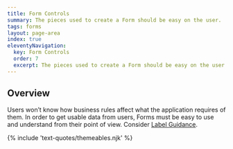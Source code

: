 ```yaml
---
title: Form Controls
summary: The pieces used to create a Form should be easy on the user.
tags: forms
layout: page-area
index: true
eleventyNavigation:
  key: Form Controls
  order: 7
  excerpt: The pieces used to create a Form should be easy on the user.
---
```


## Overview

Users won’t know how business rules affect what the application requires of them. In order to get usable data from users, Forms must be easy to use and understand from their point of view. Consider [Label Guidance](/form-controls/labels-guidance).

{% include 'text-quotes/themeables.njk' %}
